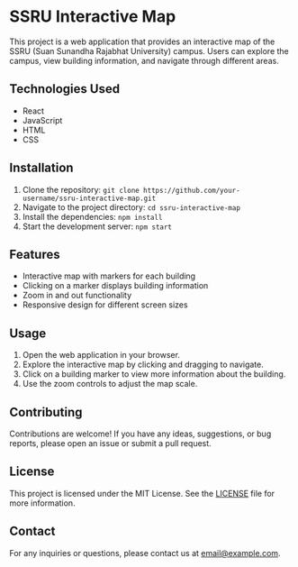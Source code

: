 # SSRU Interactive Map

This project is a web application that provides an interactive map of the SSRU (Suan Sunandha Rajabhat University) campus. Users can explore the campus, view building information, and navigate through different areas.

## Technologies Used

- React
- JavaScript
- HTML
- CSS

## Installation

1. Clone the repository: `git clone https://github.com/your-username/ssru-interactive-map.git`
2. Navigate to the project directory: `cd ssru-interactive-map`
3. Install the dependencies: `npm install`
4. Start the development server: `npm start`

## Features

- Interactive map with markers for each building
- Clicking on a marker displays building information
- Zoom in and out functionality
- Responsive design for different screen sizes

## Usage

1. Open the web application in your browser.
2. Explore the interactive map by clicking and dragging to navigate.
3. Click on a building marker to view more information about the building.
4. Use the zoom controls to adjust the map scale.

## Contributing

Contributions are welcome! If you have any ideas, suggestions, or bug reports, please open an issue or submit a pull request.

## License

This project is licensed under the MIT License. See the [LICENSE](LICENSE) file for more information.

## Contact

For any inquiries or questions, please contact us at [email@example.com](mailto:email@example.com).

